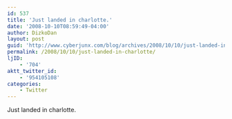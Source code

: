 ```yaml
---
id: 537
title: 'Just landed in charlotte.'
date: '2008-10-10T08:59:49-04:00'
author: DizkoDan
layout: post
guid: 'http://www.cyberjunx.com/blog/archives/2008/10/10/just-landed-in-charlotte/'
permalink: /2008/10/10/just-landed-in-charlotte/
ljID:
    - '704'
aktt_twitter_id:
    - '954105108'
categories:
    - Twitter
---
```


Just landed in charlotte.